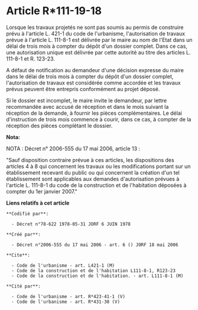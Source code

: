 # Article R*111-19-18

Lorsque les travaux projetés ne sont pas soumis au permis de construire prévu à l'article L. 421-1 du code de l'urbanisme,
l'autorisation de travaux prévue à l'article L. 111-8-1 est délivrée par le maire au nom de l'Etat dans un délai de trois
mois à compter du dépôt d'un dossier complet. Dans ce cas, une autorisation unique est délivrée par cette autorité au titre
des articles L. 111-8-1 et R. 123-23.

A défaut de notification au demandeur d'une décision expresse du maire dans le délai de trois mois à compter du dépôt d'un
dossier complet, l'autorisation de travaux est considérée comme accordée et les travaux prévus peuvent être entrepris
conformément au projet déposé.

Si le dossier est incomplet, le maire invite le demandeur, par lettre recommandée avec accusé de réception et dans le mois
suivant la réception de la demande, à fournir les pièces complémentaires. Le délai d'instruction de trois mois commence à
courir, dans ce cas, à compter de la réception des pièces complétant le dossier.

**Nota:**

NOTA : Décret n° 2006-555 du 17 mai 2006, article 13 :

"Sauf disposition contraire prévue à ces articles, les dispositions des articles 4 à 8 qui concernent les travaux ou les
modifications portant sur un établissement recevant du public ou qui concernent la création d'un tel établissement sont
applicables aux demandes d'autorisation prévues à l'article L. 111-8-1 du code de la construction et de l'habitation déposées
à compter du 1er janvier 2007."

**Liens relatifs à cet article**

	**Codifié par**:

	  - Décret n°78-622 1978-05-31 JORF 6 JUIN 1978

	**Créé par**:

	  - Décret n°2006-555 du 17 mai 2006 - art. 6 () JORF 18 mai 2006

	**Cite**:

	  - Code de l'urbanisme - art. L421-1 (M)
	  - Code de la construction et de l'habitation L111-8-1, R123-23
	  - Code de la construction et de l'habitation. - art. L111-8-1 (M)

	**Cité par**:

	  - Code de l'urbanisme - art. R*423-41-1 (V)
	  - Code de l'urbanisme - art. R*431-30 (V)
